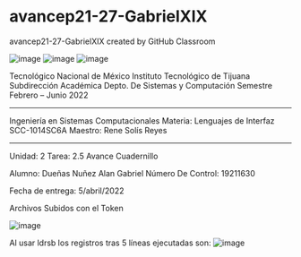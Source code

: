 # avancep21-27-GabrielXIX
avancep21-27-GabrielXIX created by GitHub Classroom

![image](https://user-images.githubusercontent.com/65438145/162041790-23b37b0c-a65b-476b-9255-fc61326d9763.png)
![image](https://user-images.githubusercontent.com/65438145/162041804-b8a7e51d-537a-4641-82c1-ee5f7e09a35c.png)
![image](https://user-images.githubusercontent.com/65438145/162041821-6947bd91-6f0d-4875-9eaa-cc8104e5923e.png)

Tecnológico Nacional de México
Instituto Tecnológico de Tijuana
Subdirección Académica
Depto. De Sistemas y Computación
Semestre Febrero – Junio 2022

-------------------------------------
Ingeniería en Sistemas Computacionales
Materia: Lenguajes de Interfaz SCC-1014SC6A
Maestro: Rene Solís Reyes

-------------------------------------
Unidad: 2
Tarea: 2.5 Avance Cuadernillo

Alumno: Dueñas Nuñez Alan Gabriel
Número De Control: 19211630

Fecha de entrega: 5/abril/2022

Archivos Subidos con el Token

![image](https://user-images.githubusercontent.com/65438145/162042187-22b00f67-6178-4525-9741-662259f36668.png)

Al usar ldrsb los registros tras 5 líneas ejecutadas son:
![image](https://user-images.githubusercontent.com/65438145/162042313-915510b1-577e-4bad-991a-fef9fcc09f0e.png)

